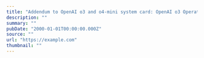 ```yaml
---
title: "Addendum to OpenAI o3 and o4-mini system card: OpenAI o3 Operator"
description: ""
summary: ""
pubDate: "2000-01-01T00:00:00.000Z"
source: ""
url: "https://example.com"
thumbnail: ""
---
```


